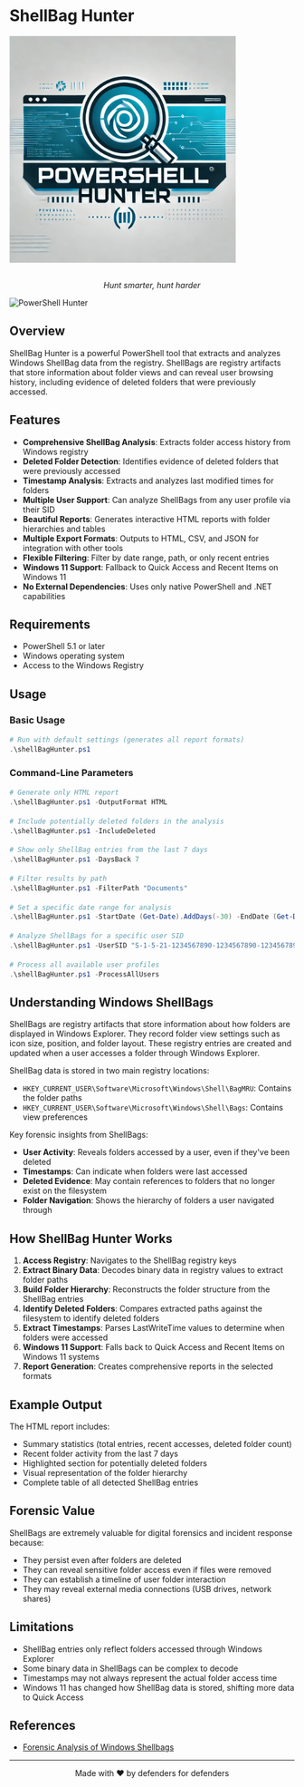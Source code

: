 # ShellBag Hunter

<img src="../images/logo.png" alt="PowerShell-Hunter Logo" width="400" align="center">

<p align="center">
  <br>
  <em>Hunt smarter, hunt harder</em>
</p>


![PowerShell Hunter](https://img.shields.io/badge/PowerShell-Hunter-blue)

## Overview

ShellBag Hunter is a powerful PowerShell tool that extracts and analyzes Windows ShellBag data from the registry. ShellBags are registry artifacts that store information about folder views and can reveal user browsing history, including evidence of deleted folders that were previously accessed.

## Features

- **Comprehensive ShellBag Analysis**: Extracts folder access history from Windows registry
- **Deleted Folder Detection**: Identifies evidence of deleted folders that were previously accessed
- **Timestamp Analysis**: Extracts and analyzes last modified times for folders
- **Multiple User Support**: Can analyze ShellBags from any user profile via their SID
- **Beautiful Reports**: Generates interactive HTML reports with folder hierarchies and tables
- **Multiple Export Formats**: Outputs to HTML, CSV, and JSON for integration with other tools
- **Flexible Filtering**: Filter by date range, path, or only recent entries
- **Windows 11 Support**: Fallback to Quick Access and Recent Items on Windows 11
- **No External Dependencies**: Uses only native PowerShell and .NET capabilities

## Requirements

- PowerShell 5.1 or later
- Windows operating system
- Access to the Windows Registry

## Usage

### Basic Usage

```powershell
# Run with default settings (generates all report formats)
.\shellBagHunter.ps1
```

### Command-Line Parameters

```powershell
# Generate only HTML report
.\shellBagHunter.ps1 -OutputFormat HTML

# Include potentially deleted folders in the analysis
.\shellBagHunter.ps1 -IncludeDeleted

# Show only ShellBag entries from the last 7 days
.\shellBagHunter.ps1 -DaysBack 7

# Filter results by path
.\shellBagHunter.ps1 -FilterPath "Documents"

# Set a specific date range for analysis
.\shellBagHunter.ps1 -StartDate (Get-Date).AddDays(-30) -EndDate (Get-Date)

# Analyze ShellBags for a specific user SID
.\shellBagHunter.ps1 -UserSID "S-1-5-21-1234567890-1234567890-1234567890-1001"

# Process all available user profiles
.\shellBagHunter.ps1 -ProcessAllUsers
```

## Understanding Windows ShellBags

ShellBags are registry artifacts that store information about how folders are displayed in Windows Explorer. They record folder view settings such as icon size, position, and folder layout. These registry entries are created and updated when a user accesses a folder through Windows Explorer.

ShellBag data is stored in two main registry locations:
- `HKEY_CURRENT_USER\Software\Microsoft\Windows\Shell\BagMRU`: Contains the folder paths
- `HKEY_CURRENT_USER\Software\Microsoft\Windows\Shell\Bags`: Contains view preferences

Key forensic insights from ShellBags:
- **User Activity**: Reveals folders accessed by a user, even if they've been deleted
- **Timestamps**: Can indicate when folders were last accessed
- **Deleted Evidence**: May contain references to folders that no longer exist on the filesystem
- **Folder Navigation**: Shows the hierarchy of folders a user navigated through

## How ShellBag Hunter Works

1. **Access Registry**: Navigates to the ShellBag registry keys
2. **Extract Binary Data**: Decodes binary data in registry values to extract folder paths
3. **Build Folder Hierarchy**: Reconstructs the folder structure from the ShellBag entries
4. **Identify Deleted Folders**: Compares extracted paths against the filesystem to identify deleted folders
5. **Extract Timestamps**: Parses LastWriteTime values to determine when folders were accessed
6. **Windows 11 Support**: Falls back to Quick Access and Recent Items on Windows 11 systems
7. **Report Generation**: Creates comprehensive reports in the selected formats

## Example Output

The HTML report includes:
- Summary statistics (total entries, recent accesses, deleted folder count)
- Recent folder activity from the last 7 days
- Highlighted section for potentially deleted folders
- Visual representation of the folder hierarchy
- Complete table of all detected ShellBag entries

## Forensic Value

ShellBags are extremely valuable for digital forensics and incident response because:
- They persist even after folders are deleted
- They can reveal sensitive folder access even if files were removed
- They can establish a timeline of user folder interaction
- They may reveal external media connections (USB drives, network shares)

## Limitations

- ShellBag entries only reflect folders accessed through Windows Explorer
- Some binary data in ShellBags can be complex to decode
- Timestamps may not always represent the actual folder access time
- Windows 11 has changed how ShellBag data is stored, shifting more data to Quick Access

## References
- [Forensic Analysis of Windows Shellbags](https://www.magnetforensics.com/blog/forensic-analysis-of-windows-shellbags/)
---

<p align="center">
Made with ❤️ by defenders for defenders
</p>